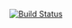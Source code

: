 [![Build Status](https://dev.azure.com/devopsbatchorg/Proj1/_apis/build/status/onlineTrainingguy.dotnetcore?branchName=main)](https://dev.azure.com/devopsbatchorg/Proj1/_build/latest?definitionId=1&branchName=main)
